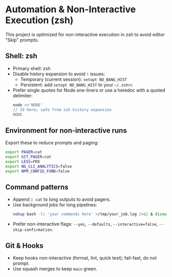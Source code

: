 # Automation & Non-Interactive Execution (zsh)

This project is optimized for non-interactive execution in zsh to avoid editor "Skip" prompts.

## Shell: zsh
- Primary shell: zsh
- Disable history expansion to avoid `!` issues:
  - Temporary (current session): `setopt NO_BANG_HIST`
  - Persistent: add `setopt NO_BANG_HIST` to your `~/.zshrc`
- Prefer single quotes for Node one-liners or use a heredoc with a quoted delimiter:
  ```bash
  node <<'NODE'
  // JS here; safe from zsh history expansion
  NODE
  ```

## Environment for non-interactive runs
Export these to reduce prompts and paging:
```bash
export PAGER=cat
export GIT_PAGER=cat
export LESS=FRX
export NG_CLI_ANALYTICS=false
export NPM_CONFIG_FUND=false
```

## Command patterns
- Append `| cat` to long outputs to avoid pagers.
- Use background jobs for long pipelines:
  ```bash
  nohup bash -lc 'your commands here' >/tmp/your_job.log 2>&1 & disown
  ```
- Prefer non-interactive flags: `--yes`, `--defaults`, `--interactive=false`, `--skip-confirmation`.

## Git & Hooks
- Keep hooks non-interactive (format, lint, quick test); fail-fast, do not prompt.
- Use squash merges to keep `main` green.


